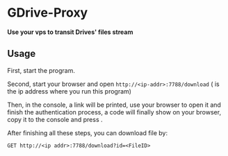 # GDrive-Proxy

**Use your vps to transit Drives' files stream**

## Usage
First, start the program.

Second, start your browser and open `http://<ip-addr>:7788/download` (<ip-addr> is the ip address where you run this program)

Then, in the console, a link will be printed, use your browser to open it and finish the authentication process, a code will finally show on your browser, copy it to the console and press <Enter>.

After finishing all these steps, you can download file by:

```
GET http://<ip addr>:7788/download?id=<FileID>
```
